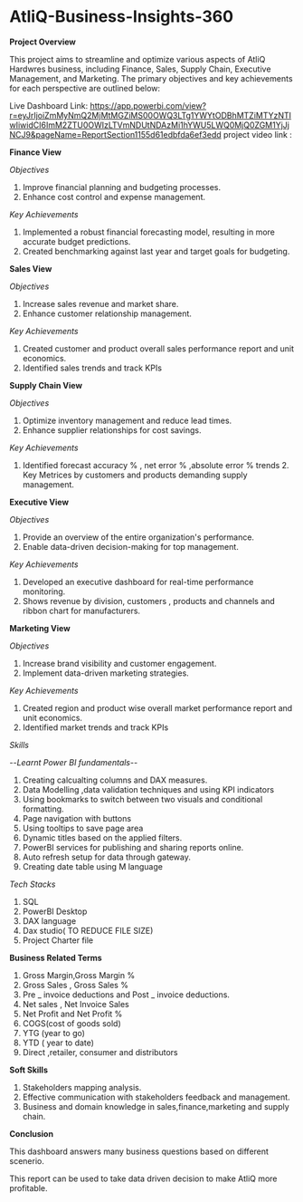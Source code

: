 # AtliQ-Business-Insights-360

**Project Overview**

This project aims to streamline and optimize various aspects of AtliQ Hardwres business, including Finance, Sales, Supply Chain, Executive Management, and Marketing. The primary objectives and key achievements for each perspective are outlined below:

Live Dashboard Link: https://app.powerbi.com/view?r=eyJrIjoiZmMyNmQ2MjMtMGZiMS00OWQ3LTg1YWYtODBhMTZiMTYzNTIwIiwidCI6ImM2ZTU0OWIzLTVmNDUtNDAzMi1hYWU5LWQ0MjQ0ZGM1YjJjNCJ9&pageName=ReportSection1155d61edbfda6ef3edd
project video link : 

**Finance View**

*Objectives*

1. Improve financial planning and budgeting processes.
2. Enhance cost control and expense management.

*Key Achievements*

1. Implemented a robust financial forecasting model, resulting in more accurate budget predictions.
2. Created benchmarking against last year and target goals for budgeting.

**Sales View**

*Objectives*

1. Increase sales revenue and market share.
2. Enhance customer relationship management.

*Key Achievements*

1. Created customer and product overall sales performance report and unit economics.
2. Identified sales trends and track KPIs

**Supply Chain View**

*Objectives*

1. Optimize inventory management and reduce lead times.
2. Enhance supplier relationships for cost savings.
   
*Key Achievements*

1. Identified forecast accuracy % , net error % ,absolute error % trends 2. Key Metrices by customers and products demanding supply management.

**Executive View**

*Objectives*

1. Provide an overview of the entire organization's performance.
2. Enable data-driven decision-making for top management.

*Key Achievements*

1. Developed an executive dashboard for real-time performance monitoring.
2. Shows revenue by division, customers , products and channels and ribbon chart for manufacturers.

**Marketing View**

*Objectives*

1. Increase brand visibility and customer engagement.
2. Implement data-driven marketing strategies.

*Key Achievements*

1. Created region and product wise overall market performance report and unit economics.
2. Identified market trends and track KPIs

*Skills*

--*Learnt Power BI fundamentals--*

1. Creating calcualting columns and DAX measures.
2. Data Modelling ,data validation techniques and using KPI indicators
3. Using bookmarks to switch between two visuals and conditional formatting.
4. Page navigation with buttons
5. Using tooltips to save page area
6. Dynamic titles based on the applied filters.
7. PowerBI services for publishing and sharing reports online.
8. Auto refresh setup for data through gateway.
9. Creating date table using M language

*Tech Stacks*

1. SQL
2. PowerBI Desktop
3. DAX language
4. Dax studio( TO REDUCE FILE SIZE)
5. Project Charter file

**Business Related Terms**

1. Gross Margin,Gross Margin %
2. Gross Sales , Gross Sales %
3. Pre _ invoice deductions and Post _ invoice deductions.
4. Net sales , Net Invoice Sales
5. Net Profit and Net Profit %
6. COGS(cost of goods sold)
7. YTG (year to go)
8. YTD ( year to date)
9. Direct ,retailer, consumer and distributors

**Soft Skills**
1. Stakeholders mapping analysis.
2. Effective communication with stakeholders feedback and management.
3. Business and domain knowledge in sales,finance,marketing and supply chain.

**Conclusion**

This dashboard answers many business questions based on different scenerio.

This report can be used to take data driven decision to make AtliQ more profitable.
